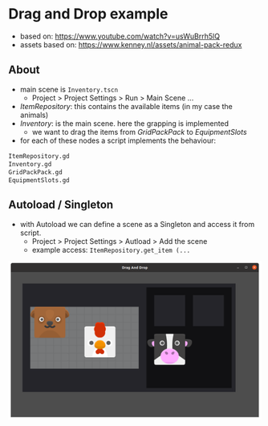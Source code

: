 # Drag and Drop example
* based on: https://www.youtube.com/watch?v=usWuBrrh5lQ
* assets based on: https://www.kenney.nl/assets/animal-pack-redux

## About
* main scene is `Inventory.tscn`
    * Project > Project Settings > Run > Main Scene ...
* _ItemRepository_: this contains the available items (in my case the animals)
* _Inventory_: is the main scene. here the grapping is implemented
    * we want to drag the items from _GridPackPack_ to _EquipmentSlots_
* for each of these nodes a script implements the behaviour:
``` 
ItemRepository.gd
Inventory.gd
GridPackPack.gd
EquipmentSlots.gd
``` 

## Autoload / Singleton
* with Autoload we can define a scene as a Singleton and access it from script.
    * Project > Project Settings > Autload > Add the scene
    * example access: `ItemRepository.get_item (...`

![screenshot](screenshot.png)
